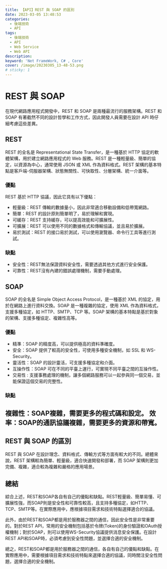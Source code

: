 ```yaml
---
title: 【API】REST 與 SOAP 的區別
date: 2023-03-05 13:48:53
categories: 
  - 後端技術
  - API
tags: 
  - 後端技術
  - API
  - Web Service
  - Web API
description:
keyword: 'Net FrameWork, C# , Core'
cover: /image/20230305_13-48-53.png
# sticky: 1
---
```

# REST 與 SOAP

在現代網路應用程式開發中，REST 和 SOAP 是兩種最流行的服務架構。REST 和 SOAP 有著截然不同的設計哲學和工作方式，因此開發人員需要在設計 API 時仔細考慮這些差異。


## REST
REST 的全名是 Representational State Transfer，是一種基於 HTTP 協定的軟體架構，用於建立網路應用程式的 Web 服務。REST 是一種輕量級、簡單的協定，以資源為中心，通常使用 JSON 或 XML 作為資料格式。REST 架構的基本特點是客戶端-伺服器架構、狀態無關性、可快取性、分層架構、統一介面等。

### 優點
REST 基於 HTTP 協議，因此它具有以下優點：
- 輕量級：REST 傳輸的數據量小，因此非常適合移動設備和低帶寬網路。
- 簡單：REST 的設計原則簡單明了，易於理解和實現。
- 可緩存：REST 支持緩存，可以提高效能和可擴展性。
- 可擴展：REST 可以使用不同的數據格式和傳輸協議，並且易於擴展。
- 易於測試：REST 的接口易於測試，可以使用瀏覽器、命令行工具等進行測試。

### 缺點
- 安全性：REST無法保證資料安全性，需要透過其他方式進行安全保護。
- 可靠性：REST沒有內建的錯誤處理機制，需要手動處理。

## SOAP
SOAP 的全名是 Simple Object Access Protocol，是一種基於 XML 的協定，用於在網路上進行資料交換。SOAP 是一種複雜的協定，使用 XML 作為資料格式，支援多種協定，如 HTTP、SMTP、TCP 等。SOAP 架構的基本特點是基於對象的架構、支援多種協定、複雜性高等。

### 優點
- 精準：SOAP 的精度高，可以提供極高的資料準確度。
- 安全：SOAP 提供了較高的安全性，可使用多種安全機制，如 SSL 和 WS-Security。
- 靈活性：SOAP 的設計靈活，可支援多種協定和介面。
- 互操作性：SOAP 可在不同的平臺上運行，可實現不同平臺之間的互操作性。
- 交易性 : 支援事務處理的機制，讓多個網路服務可以一起參與同一個交易，並能保證這個交易的完整性。

### 缺點
複雜性：SOAP複雜，需要更多的程式碼和設定。
效率：SOAP的通訊協議複雜，需要更多的資源和帶寬。
--- 
## REST 與 SOAP 的區別
REST 與 SOAP 在設計理念、資料格式、傳輸方式等方面有較大的不同。總體來說，REST 架構較為簡單、輕量級，適合快速開發和部署，而 SOAP 架構則更加完備、複雜，適合較為複雜和嚴格的應用場景。

## 總結
綜合上述，REST和SOAP各自有自己的優點和缺點。REST輕量級、簡單易懂、可擴展性強，而SOAP則是安全性和可靠性較高，且支持多種協定，如HTTP、TCP、SMTP等。在實際應用中，應根據項目需求和技術特點選擇適合的協議。

此外，由於REST和SOAP都是用於服務器之間的通信，因此安全性是非常重要的。對於REST API，常用的安全機制包括基於令牌(Token)的身份驗證和OAuth授權機制；對於SOAP，則可以使用WS-Security協議提供消息安全保護。在設計REST API和SOAP時，必須考慮到安全性問題，並選擇合適的安全機制。

總之，REST和SOAP都是用於服務器之間的通信，各自有自己的優點和缺點。在實際應用中，需要根據項目需求和技術特點來選擇合適的協議，同時關注安全性問題，選擇合適的安全機制。